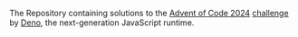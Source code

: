 The Repository containing solutions to the [Advent of Code 2024](https://adventofcode.com/2024) [challenge](https://deno.com/blog/advent-of-code-2024#how-to-submit) by [Deno](https://deno.com/), the next-generation JavaScript runtime.
